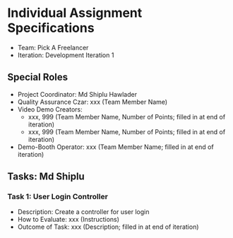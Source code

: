# Individual Assignment Specifications

- Team: Pick A Freelancer
- Iteration: Development Iteration 1

## Special Roles

- Project Coordinator: Md Shiplu Hawlader
- Quality Assurance Czar: xxx (Team Member Name)
- Video Demo Creators:
  - xxx, 999 (Team Member Name, Number of Points; filled in at end of iteration)
  - xxx, 999 (Team Member Name, Number of Points; filled in at end of iteration)
- Demo-Booth Operator: xxx (Team Member Name; filled in at end of iteration)

## Tasks: Md Shiplu
### Task 1: User Login Controller
- Description: Create a controller for user login
- How to Evaluate: xxx (Instructions)
- Outcome of Task: xxx (Description; filled in at end of iteration)
